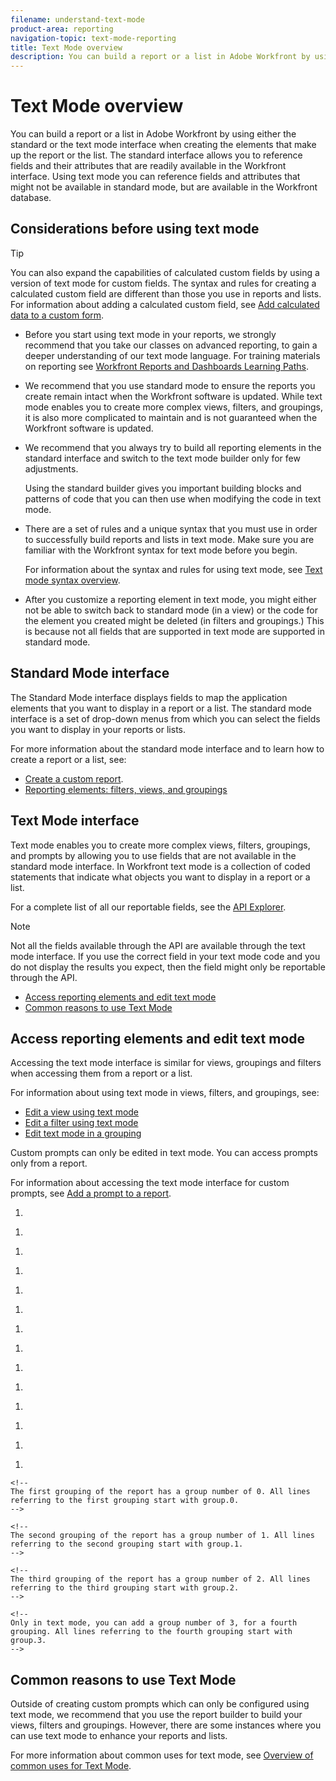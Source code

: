 ```yaml
---
filename: understand-text-mode
product-area: reporting
navigation-topic: text-mode-reporting
title: Text Mode overview
description: You can build a report or a list in Adobe Workfront by using either the standard or the text mode interface when creating the elements that make up the report or the list. The standard interface allows you to reference fields and their attributes that are readily available in the Workfront interface. Using text mode you can reference fields and attributes that might not be available in standard mode, but are available in the Workfront database.
---
```


# Text Mode overview

You can build a report or a list in Adobe Workfront by using either the standard or the text mode interface when creating the elements that make up the report or the list. The standard interface allows you to reference fields and their attributes that are readily available in the Workfront interface. Using text mode you can reference fields and attributes that might not be available in standard mode, but are available in the Workfront database.

## Considerations before using text mode

>[!TIP]
>
>You can also expand the capabilities of calculated custom fields by using a version of text mode for custom fields. The syntax and rules for creating a calculated custom field are different than those you use in reports and lists. For information about adding a calculated custom field, see [Add calculated data to a custom form](../../../administration-and-setup/customize-workfront/create-manage-custom-forms/add-calculated-data-to-custom-form.md).

<ul> 
 <li> <p>Before you start using text mode in your reports, we strongly recommend that you take our classes on advanced reporting, to gain a deeper understanding of our text mode language. For training materials on reporting see <a href="https://one.workfront.com/s/learningpath2/workfront-reporting-20Y0z000000blhLEAQ" target="_blank">Workfront Reports and Dashboards Learning Paths</a>.</p> </li> 
 <li> <p>We recommend that you use standard mode to ensure the reports you create remain intact when the Workfront software is updated. While text mode enables you to create more complex views, filters, and groupings, it is also more complicated to maintain and is not guaranteed when the Workfront software is updated.</p> </li> 
 <li> <p>We recommend that you always try to build all reporting elements in the standard interface and switch to the text mode builder only for few adjustments.</p> <note type="tip">
   Using the standard builder gives you important building blocks and patterns of code that you can then use when modifying the code in text mode.
  </note> </li> 
 <li> <p>There are a set of rules and a unique syntax that you must use in order to successfully build reports and lists in text mode. Make sure you are familiar with the Workfront syntax for text mode before you begin.</p> <p>For information about the syntax and rules for using text mode, see <a href="../../../reports-and-dashboards/reports/text-mode/text-mode-syntax-overview.md" class="MCXref xref">Text mode syntax overview</a>.</p> </li> 
 <li> <p>After you customize a reporting element in text mode, you might either not be able to switch back to standard mode (in a view) or the code for the element you created might be deleted (in filters and groupings.) This is because not all fields that are supported in text mode are supported in standard mode.</p> </li> 
</ul>

## Standard Mode interface

The Standard Mode interface displays fields to map the application elements that you want to display in a report or a list. The standard mode interface is a set of drop-down menus from which you can select the fields you want to display in your reports or lists.

For more information about the standard mode interface and to learn how to create a report or a list, see:

* [Create a custom report](../../../reports-and-dashboards/reports/creating-and-managing-reports/create-custom-report.md). 
* [Reporting elements: filters, views, and groupings](../../../reports-and-dashboards/reports/reporting-elements/reporting-elements-filters-views-groupings.md)

## Text Mode interface

Text mode enables you to create more complex views, filters, groupings, and prompts by allowing you to use fields that are not available in the standard mode interface. In&nbsp;Workfront text mode is a collection of coded statements that indicate what objects you want to display in a report or a list.

For a complete list of all our reportable fields, see the [API Explorer](../../../wf-api/general/api-explorer.md).

>[!NOTE]
>
>Not all the fields available through the API are available through the text mode interface. If you use the correct field in your text mode code and you do not display the results you expect, then the field might only be reportable through the API.

* [Access reporting elements and edit text mode](#accessin) 
* [Common reasons to use Text Mode](#common)

## Access reporting elements and edit text mode

Accessing the text mode interface is similar for views, groupings and filters when accessing them from a report or a list.

For information about using text mode in views, filters, and groupings, see:

* [Edit a view using text mode](../../../reports-and-dashboards/reports/text-mode/edit-text-mode-in-view.md) 
* [Edit a filter using text mode](../../../reports-and-dashboards/reports/text-mode/edit-text-mode-in-filter.md) 
* [Edit text mode in a grouping](../../../reports-and-dashboards/reports/text-mode/edit-text-mode-in-grouping.md)

Custom prompts can only be edited in text mode. You can access prompts only from a report.

For information about accessing the text mode interface for custom prompts, see [Add a prompt to a report](../../../reports-and-dashboards/reports/creating-and-managing-reports/add-prompt-report.md).

<!--
Editing the text mode code inside views, filters, and groupings has some differences outlined below.
-->

  <!--
  Edit text mode in a view
  -->

  <!--
  Edit text mode in a filter
  -->

  <!--
  Edit text mode in a grouping
  -->

  <!--
  Edit a custom prompt
  -->

<!--
Edit text mode in a view
-->

<!--
Tip: We recommend that you build as much of the view as possible in standard mode, then convert it to text mode to edit it.
-->

<!--
To access the text mode interface for a view:
-->

1. 

   <!--
   Find the report you want to modify in text mode.
   -->

   <!--
   You must have manage permissions to a report in order to be able to edit it.
   -->

   <!--
   Click Report Actions.
   -->

   <!--
   Click Edit.
   -->

   <!--
   On the Columns (View) tab of the report builder, select a column in the report.
   -->

1. 

   <!--
   Click Apply if you want to save your changes and continue editing the report.
   -->

1. 

   <!--
   Click Save + Close to save your report.
   -->

1. 

   <!--
   Click Switch to Text Mode in the upper-right corner of the report builder.
   -->

   <!--
   Note: When you edit a column in text mode, Workfront adds the textmode=true line of code to the column. This indicates that the column is modified in text mode.
   -->

   <!--
   The following table outlines the key lines in a text mode view or grouping:
   -->

   <!--
   Sample Line Description valuefield= This is the name of the object or of the field as it appears in the database. For more information about how objects and fields appear in the database, see API Explorer. The following scenarios exist: If the name of the field you display is a phrase instead of a single noun, you must use camel case syntax for the valuefield. For example, for the Planned Start Date of a task the code is: valuefield=plannedStartDate If you want to display a custom field, the valuefield value is the actual name of the field, as you see it in the interface. For example, for a custom field named "More information", the code is: valuefield=More information If you want to display objects that are related to other objects in a view using the valuefield line of code the object names and attributes are separated by colons. For example, a column in a task view that would display the name of the Portfolio Owner has the following value for the valuefield line: valuefield=project:portfolio:owner:name This indicates that from the object of the report (task), you can access the next related object (project), from there, you can access the following related object from project (portfolio), then the portfolio owner (owner) and then their name (name). For information about how objects connect to one another, see the section Interdependency and hierarchy of objects in Understand objects in Adobe Workfront. Note: If you choose a field in text mode that is not valid in the standard interface, you are not able to switch back to the standard interface within the column. valueformat= This line represents the format used to display the valuefield. The valueformat identifies whether an object or field displays as text, number, percentage, or date. We recommend using HTML for your valueformat, especially when using valueexpression, to ensure the most accurate display of your information. For information about additional values for this line, see Use conditional formatting in Text Mode. valueexpression= You can add this line to replace valuefield, if you want to display a calculated field in the column. You must enclose the valuefield of the objects in curly brackets every time you use it in a valueexpression. The following scenarios exist: If you want to display a field in a column in upper case, you would use: valueexpression=UPPER({valuefield}) The valuefield of the object is spelled as it appears in the API Explorer. If you want to add multiple valuefields by stringing them together, you must separate them by a period. For example, if you want to display the name of the Primary Assignee of a task using valueexpression, you would use: valueexpreesion={assignedTo}.{name} If you want to use a custom field in a valueexpression line you must precede the name of the field by DE: to indicate that it is a custom field. The name of the field is spelled as it appears in the interface. Important: When you use a custom field that is placed in a custom form section that has restricted permissions for some users, the calculation of the valueexpression is blank when those users view this calculation in a report. For information about adjusting permissions on custom form sections, see Create or edit a custom form. For example, if you have a custom field labeled "Developer Name" and you want to display this field in upper case in a column, you can use the following valueexpression to indicate this: valueexpression=UPPER({DE:Developer Name}) When referencing a Typeahead type custom field, use the following expression to reference the name of the object selected in a field labeled "Developer Name": valueexpression=UPPER({DE:Developer Name:name}) descriptionkey= / description= This line defines the text of a tool tip as you mouse over the name of the column. In this case it is using a key to translate the name value in the description text. If you want to modify the description, change this line to read: description=Your Value. namekey= / name= This line defines the column label. In this case it is using the abbreviated value based on the key. If you want to modify the column name you can change this value to: name=Your Value Name allows you to enter any text for the column name, whilenamekey requires you enter a key that is used to translate the name of a column. To change the column name you can also add the displayname line, if one is not present. displayname = You can add the following line to change the name of a column, which suspends the namekey/name value: displayname=Your Value querysort= This line defines how the results are sorted when the column header is clicked. If it is not present then the column cannot be sorted after the report is run. width= This line represents the number of pixels that are used for the column. If the line is omitted or set to 0 (zero) then the column does not appear in the view. When you modify this field manually in text mode, you must also add the usewidths=true value to your column. usewidths=true You must use this line in addition to the width= line when customizing the width of a column. makeFieldEditable= This line defines whether the value displayed in a column is inline editable or not. If this line equals true, the value in the column is inline editable. If this line equals false, the value in the column is not inline editable. link.valuefield= Insert this line only when you want the value displayed in a column to link to the object associated with it. The link opens the details page of the object. This value should match the valuefield= line. When you insert this, you must also add the link.valueformat= line. For example, you can insert link.valuefield=priority in an issue view, and the Priority of the issue displays as a link. Clicking this link opens the Issue page. link.valueformat= Insert this line only when you have inserted the link.valuefield line to add a link to the value in a column. The link opens the details page of the object. This value should match the valueformat= line and indicates the format used to display the valuefield. Important: When viewing the text mode in a built-in column that also includes a link, you notice a number of lines referring to the link. Some of those lines might no longer be supported or are unnecessary when you create your own custom column in text mode and add the link statements to it. The lines that are mandatory when adding a linked value are link.valuefield and link.valueformat.
   -->

   <!--
   Click Apply if you want to save your changes and continue editing the report.
   -->

   <!--
   Click Save + Close to save your report.
   -->

<!--
Edit text mode in a filter
-->

<!--
Tip: We recommend that you build as much of the filter of the report as possible in standard mode, then convert the filter to text mode to edit it.
-->

<!--
For more information about building filters, see Filters overview in Adobe Workfront.
-->

<!--
To access the text mode interface for a filter:
-->

1. 

   <!--
   Find the report you want to modify in text mode.
   -->

   <!--
   You must have manage permissions to a report in order to be able to edit it.
   -->

   <!--
   Click Report Actions.
   -->

   <!--
   Click Edit.
   -->

   <!--
   On the Filters tab of the report, choose either Apply Existing Filter, or Add a Filter Rule.
   -->

1. 

   <!--
   Define the conditions of your filter.
   -->

   <!--
   Use the filter modifiers to define the condition of your filter. For more information about filter modifiers, see Filter and condition modifiers.
   -->

1. 

   <!--
   Click Switch to Text Mode in the upper-right corner of the report builder.
   -->

   <!--
   When using filter modifiers that are available only in text mode, remember that for each filter condition you have two lines of code: one defines the condition and the second one defines the modifier of the filter.
   -->

   <!--
   For example, if you want to filter for users who are in the same Home Group but not in the same Home Team as the logged in user, your filter should look like the following, in text mode:
   -->

1. 

   <!--
   homeGroupID=$$USER.homeGroupID
   -->

1. 

   <!--
   homeGroupID_Mod=in
   -->

1. 

   <!--
   homeTeamID=$$USER.homeTeamID
   -->

1. 

   <!--
   homeTeamID_Mod=notin
   -->

   <!--
   For a complete list of filter modifiers in text mode, see the article Filter and condition modifiers.
   -->

   <!--
   Click Apply if you want to save your changes and continue editing the report.
   -->

   <!--
   Click Save + Close to save your report.
   -->

<!--
Edit text mode in a grouping
-->

<!--
Tip: We recommend that you build as much of the grouping as possible in standard mode, then convert it to text mode to edit it.
-->

<!--
To access the text mode interface for a grouping:
-->

1. 

   <!--
   Find the report you want to modify in text mode.
   -->

   <!--
   You must have manage permissions to a report in order to be able to edit it.
   -->

   <!--
   Click Report Actions.
   -->

   <!--
   Click Edit.
   -->

   <!--
   On the Groupings tab of the report builder, choose either Apply Existing Grouping, or Add Grouping.
   -->

1. 

   <!--
   Start typing the name of a field that you want to group by.
   -->

   <!--
   Select the name of the field when you see it in the list.
   -->

1. 

   <!--
   Click Switch to Text Mode in the upper-right corner of the report builder.
   -->

   <!--
   Note: When you edit a grouping in text mode, Workfront adds the textmode=true line of code to the grouping. This indicates that the grouping is modified in text mode.
   -->

   <!--

   -->

   <!--
   The grouping is then displayed in text mode.
   -->

   <!--
   For example, if you want to group a list of tasks by the Project Name and then by the name of the Primary Assignee, your grouping should look like the following, in text mode:
   -->

   <!--
   textmode=true
   -->

   <!--
   group.0.linkedname=project
   -->

   <!--
   group.0.namekey=view.relatedcolumn
   -->

   <!--
   group.0.valuefield=project:name
   -->

   <!--
   group.0.namekeyargkey.0=project
   -->

   <!--
   group.0.namekeyargkey.1=name
   -->

   <!--
   group.0.valueformat=string
   -->

   <!--
   group.1.linkedname=assignedTo
   -->

   <!--
   group.1.namekey=view.relatedcolumn
   -->

   <!--
   group.1.valuefield=assignedTo:name
   -->

   <!--
   group.1.namekeyargkey.0=assignedTo
   -->

   <!--
   group.1.namekeyargkey.1=name
   -->

   <!--
   group.1.valueformat=string
   -->

   <!--
   Each field in the grouping has several lines of code that refer to that field.
   -->

   <!--
   The lines of code that refer to the same field selected in the grouping are numbered with the same number, as follows:
   -->

    <!--  
    The first grouping of the report has a group number of 0. All lines referring to the first grouping start with group.0.  
    -->

    <!--  
    The second grouping of the report has a group number of 1. All lines referring to the second grouping start with group.1. 
    -->

    <!--  
    The third grouping of the report has a group number of 2. All lines referring to the third grouping start with group.2.  
    -->

    <!--  
    Only in text mode, you can add a group number of 3, for a fourth grouping. All lines referring to the fourth grouping start with group.3.  
    -->

   <!--
   Note: Four groupings are not supported in the report builder. They are only supported when using text mode. Workfront does not support more than four levels of groupings.
   -->

   <!--
   The key lines in a text mode grouping are similar to the fields available in views. The only lines that are not found in a grouping but are found in a view are width and makeFieldEditable.
   -->

   <!--
   For more information about the key lines in text mode in a view or grouping, see the section Edit text mode in a view in this article.
   -->

   <!--
   Click Apply if you want to save your changes and continue editing the report.
   -->

   <!--
   Click Save + Close to save your report.
   -->

<!--
Edit a custom prompt
-->

<!--
Custom prompts can only be edited in text mode.
-->

<!--
For more information about creating a custom prompt, see Add a prompt to a report.
-->

## Common reasons to use Text Mode

Outside of creating custom prompts which can only be configured using text mode, we recommend that you use the report builder to build your views, filters and groupings. However, there are some instances where you can use text mode to enhance your reports and lists.

For more information about common uses for text mode, see [Overview of common uses for Text Mode](../../../reports-and-dashboards/reports/text-mode/understand-common-uses-text-mode.md).
